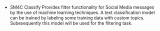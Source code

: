 * SM4C Classify
Provides filter functionality for Social Media messages by the use of machine learning techniques. A text classification model can be trained by labeling some training data with custom topics. Subesequently this model will be used for the filtering task.

